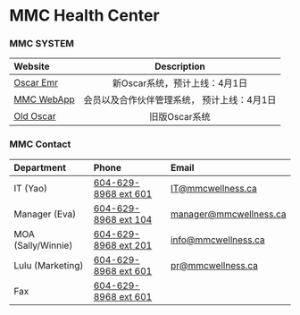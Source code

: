# MMC Health Center



### MMC SYSTEM

| Website                                                      |                 Description                 |
| :----------------------------------------------------------- | :-----------------------------------------: |
| [Oscar Emr](https://oscaremr.mmc-group.ca:8443/oscar/index.jsp) |        新Oscar系统，预计上线：4月1日        |
| [MMC WebApp](https://crm.mmcwellness.ca/login)               | 会员以及合作伙伴管理系统， 预计上线：4月1日 |
| [Old Oscar](https://oscar.mmc-group.ca:8443/Oscar12_1/index.jsp) |                旧版Oscar系统                |



### MMC Contact

| Department         | Phone                                     | Email                             |
| :----------------- | :---------------------------------------- | :-------------------------------- |
| IT (Yao)           | [604-629-8968 ext 601](tel:604-629-8968)  | IT@mmcwellness.ca                 |
| Manager (Eva)      | [604-629-8968 ext 104 ](tel:604-629-8968) | manager@mmcwellness.ca            |
| MOA (Sally/Winnie) | [604-629-8968 ext 201 ](tel:604-629-8968) | info@mmcwellness.ca               |
| Lulu (Marketing)   | [604-629-8968 ext 601](tel:604-629-8968)  | pr@mmcwellness.ca                 |
| Fax                | [604-629-8968 ext 601](tel:604-629-8968)  |                                   |



